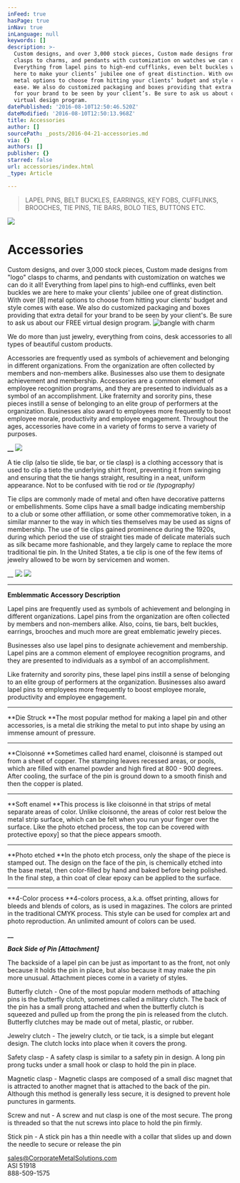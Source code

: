 ```yaml
---
inFeed: true
hasPage: true
inNav: true
inLanguage: null
keywords: []
description: >-
  Custom designs, and over 3,000 stock pieces, Custom made designs from “logo”
  clasps to charms, and pendants with customization on watches we can do it all!
  Everything from lapel pins to high-end cufflinks, even belt buckles we are
  here to make your clients’ jubilee one of great distinction. With over [8]
  metal options to choose from hitting your clients’ budget and style comes with
  ease. We also do customized packaging and boxes providing that extra detail
  for your brand to be seen by your client’s. Be sure to ask us about our FREE
  virtual design program.
datePublished: '2016-08-10T12:50:46.520Z'
dateModified: '2016-08-10T12:50:13.968Z'
title: Accessories
author: []
sourcePath: _posts/2016-04-21-accessories.md
via: {}
authors: []
publisher: {}
starred: false
url: accessories/index.html
_type: Article

---
```

> LAPEL PINS, BELT BUCKLES, EARRINGS, KEY FOBS, CUFFLINKS, BROOCHES, TIE PINS, TIE BARS, BOLO TIES, BUTTONS ETC.

![](https://the-grid-user-content.s3-us-west-2.amazonaws.com/d628c0b0-196f-4ebc-a678-71b7523c08d0.jpg)

# Accessories

Custom designs, and over 3,000 stock pieces, Custom made designs from "logo" clasps to charms, and pendants with customization on watches we can do it all! Everything from lapel pins to high-end cufflinks, even belt buckles we are here to make your clients' jubilee one of great distinction. With over \[8\] metal options to choose from hitting your clients' budget and style comes with ease. We also do customized packaging and boxes providing that extra detail for your brand to be seen by your client's. Be sure to ask us about our FREE virtual design program.
![bangle with charm](https://the-grid-user-content.s3-us-west-2.amazonaws.com/12fbbd87-97b0-4235-95c7-4de23ea3506d.jpg)

We do more than just jewelry, everything from coins, desk accessories to all types of beautiful custom products. 

Accessories are frequently used as symbols of achievement and belonging in different organizations. From the organization are often collected by members and non-members alike. Businesses also use them to designate achievement and membership. Accessories are a common element of employee recognition programs, and they are presented to individuals as a symbol of an accomplishment. Like fraternity and sorority pins, these pieces instill a sense of belonging to an elite group of performers at the organization. Businesses also award to employees more frequently to boost employee morale, productivity and employee engagement. Throughout the ages, accessories have come in a variety of forms to serve a variety of purposes.

**__**
![](https://the-grid-user-content.s3-us-west-2.amazonaws.com/ffdb3626-4620-4e32-ba83-5514c9eed5f7.png)

A tie clip (also tie slide, tie bar, or tie clasp) is a clothing accessory that is used to clip a tieto the underlying shirt front, preventing it from swinging and ensuring that the tie hangs straight, resulting in a neat, uniform appearance. Not to be confused with tie rod or _tie (typography)_

Tie clips are commonly made of metal and often have decorative patterns or embellishments. Some clips have a small badge indicating membership to a club or some other affiliation, or some other commemorative token, in a similar manner to the way in which ties themselves may be used as signs of membership. The use of tie clips gained prominence during the 1920s, during which period the use of straight ties made of delicate materials such as silk became more fashionable, and they largely came to replace the more traditional tie pin. In the United States, a tie clip is one of the few items of jewelry allowed to be worn by servicemen and women.

__
![](https://the-grid-user-content.s3-us-west-2.amazonaws.com/bf1344d3-287d-4868-a8a0-2113a66f2e61.jpg)
![](https://the-grid-user-content.s3-us-west-2.amazonaws.com/0afebecc-1fb2-4564-bd59-e58e5e5cf96f.jpg)

****

**Emblemmatic Accessory Description**

Lapel pins are frequently used as symbols of achievement and belonging in different organizations. Lapel pins from the organization are often collected by members and non-members alike. Also, coins, tie bars, belt buckles, earrings, brooches and much more are great emblematic jewelry pieces.

Businesses also use lapel pins to designate achievement and membership. Lapel pins are a common element of employee recognition programs, and they are presented to individuals as a symbol of an accomplishment.

Like fraternity and sorority pins, these lapel pins instill a sense of belonging to an elite group of performers at the organization. Businesses also award lapel pins to employees more frequently to boost employee morale, productivity and employee engagement.

****

**Die Struck **The most popular method for making a lapel pin and other accessories, is a metal die striking the metal to put into shape by using an immense amount of pressure.

****

**Cloisonné **Sometimes called hard enamel, cloisonné is stamped out from a sheet of copper. The stamping leaves recessed areas, or pools, which are filled with enamel powder and high fired at 800 - 900 degrees. After cooling, the surface of the pin is ground down to a smooth finish and then the copper is plated.

****

**Soft enamel **This process is like cloisonné in that strips of metal separate areas of color. Unlike cloisonné, the areas of color rest below the metal strip surface, which can be felt when you run your finger over the surface. Like the photo etched process, the top can be covered with protective epoxy\] so that the piece appears smooth.

****

**Photo etched **In the photo etch process, only the shape of the piece is stamped out. The design on the face of the pin, is chemically etched into the base metal, then color-filled by hand and baked before being polished. In the final step, a thin coat of clear epoxy can be applied to the surface.

****

**4-Color process **4-colors process, a.k.a. offset printing, allows for bleeds and blends of colors, as is used in magazines. The colors are printed in the traditional CMYK process. This style can be used for complex art and photo reproduction. An unlimited amount of colors can be used.

**__**

_**Back Side of Pin \[Attachment\]**_

The backside of a lapel pin can be just as important to as the front, not only because it holds the pin in place, but also because it may make the pin more unusual. Attachment pieces come in a variety of styles.

Butterfly clutch - One of the most popular modern methods of attaching pins is the butterfly clutch, sometimes called a military clutch. The back of the pin has a small prong attached and when the butterfly clutch is squeezed and pulled up from the prong the pin is released from the clutch. Butterfly clutches may be made out of metal, plastic, or rubber.

Jewelry clutch - The jewelry clutch, or tie tack, is a simple but elegant design. The clutch locks into place when it covers the prong.

Safety clasp - A safety clasp is similar to a safety pin in design. A long pin prong tucks under a small hook or clasp to hold the pin in place.

Magnetic clasp - Magnetic clasps are composed of a small disc magnet that is attracted to another magnet that is attached to the back of the pin. Although this method is generally less secure, it is designed to prevent hole punctures in garments.

Screw and nut - A screw and nut clasp is one of the most secure. The prong is threaded so that the nut screws into place to hold the pin firmly.

Stick pin - A stick pin has a thin needle with a collar that slides up and down the needle to secure or release the pin

sales@CorporateMetalSolutions.com  
ASI 51918   
888-509-1575